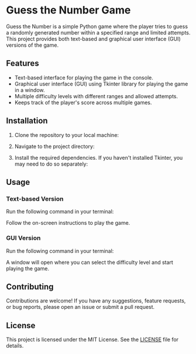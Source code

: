 # Guess the Number Game

Guess the Number is a simple Python game where the player tries to guess a randomly generated number within a specified range and limited attempts. This project provides both text-based and graphical user interface (GUI) versions of the game.

## Features

- Text-based interface for playing the game in the console.
- Graphical user interface (GUI) using Tkinter library for playing the game in a window.
- Multiple difficulty levels with different ranges and allowed attempts.
- Keeps track of the player's score across multiple games.

## Installation

1. Clone the repository to your local machine:

2. Navigate to the project directory:

3. Install the required dependencies. If you haven't installed Tkinter, you may need to do so separately:

## Usage
### Text-based Version

Run the following command in your terminal:

Follow the on-screen instructions to play the game.

### GUI Version

Run the following command in your terminal:

A window will open where you can select the difficulty level and start playing the game.

## Contributing

Contributions are welcome! If you have any suggestions, feature requests, or bug reports, please open an issue or submit a pull request.

## License

This project is licensed under the MIT License. See the [LICENSE](LICENSE) file for details.

